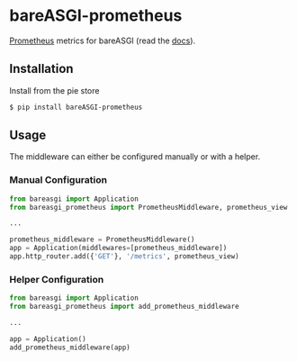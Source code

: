 # bareASGI-prometheus

[Prometheus](https://prometheus.io/) metrics for bareASGI (read the [docs](https://rob-blackbourn.github.io/bareASGI-prometheus/)).

## Installation

Install from the pie store

```bash
$ pip install bareASGI-prometheus
```

## Usage

The middleware can either be configured manually or with a helper.

### Manual Configuration

```python
from bareasgi import Application
from bareasgi_prometheus import PrometheusMiddleware, prometheus_view

...

prometheus_middleware = PrometheusMiddleware()
app = Application(middlewares=[prometheus_middleware])
app.http_router.add({'GET'}, '/metrics', prometheus_view)
```


### Helper Configuration

```python
from bareasgi import Application
from bareasgi_prometheus import add_prometheus_middleware

...

app = Application()
add_prometheus_middleware(app)
```
